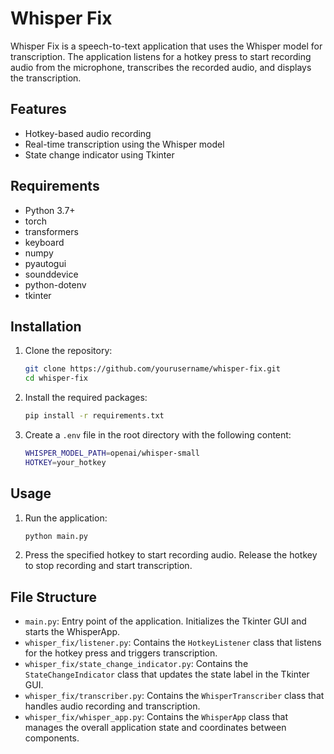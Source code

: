 # Whisper Fix

Whisper Fix is a speech-to-text application that uses the Whisper model for transcription. The application listens for a hotkey press to start recording audio from the microphone, transcribes the recorded audio, and displays the transcription.

## Features
- Hotkey-based audio recording
- Real-time transcription using the Whisper model
- State change indicator using Tkinter

## Requirements
- Python 3.7+
- torch
- transformers
- keyboard
- numpy
- pyautogui
- sounddevice
- python-dotenv
- tkinter

## Installation

1. Clone the repository:
    ```sh
    git clone https://github.com/yourusername/whisper-fix.git
    cd whisper-fix
    ```

2. Install the required packages:
    ```sh
    pip install -r requirements.txt
    ```

3. Create a `.env` file in the root directory with the following content:
    ```sh
    WHISPER_MODEL_PATH=openai/whisper-small
    HOTKEY=your_hotkey
    ```

## Usage

1. Run the application:
    ```sh
    python main.py
    ```

2. Press the specified hotkey to start recording audio. Release the hotkey to stop recording and start transcription.

## File Structure

- `main.py`: Entry point of the application. Initializes the Tkinter GUI and starts the WhisperApp.
- `whisper_fix/listener.py`: Contains the `HotkeyListener` class that listens for the hotkey press and triggers transcription.
- `whisper_fix/state_change_indicator.py`: Contains the `StateChangeIndicator` class that updates the state label in the Tkinter GUI.
- `whisper_fix/transcriber.py`: Contains the `WhisperTranscriber` class that handles audio recording and transcription.
- `whisper_fix/whisper_app.py`: Contains the `WhisperApp` class that manages the overall application state and coordinates between components.
